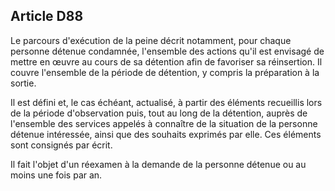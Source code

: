 Article D88
----
Le parcours d'exécution de la peine décrit notamment, pour chaque personne
détenue condamnée, l'ensemble des actions qu'il est envisagé de mettre en œuvre
au cours de sa détention afin de favoriser sa réinsertion. Il couvre l'ensemble
de la période de détention, y compris la préparation à la sortie.

Il est défini et, le cas échéant, actualisé, à partir des éléments recueillis
lors de la période d'observation puis, tout au long de la détention, auprès de
l'ensemble des services appelés à connaître de la situation de la personne
détenue intéressée, ainsi que des souhaits exprimés par elle. Ces éléments sont
consignés par écrit.

Il fait l'objet d'un réexamen à la demande de la personne détenue ou au moins
une fois par an.
